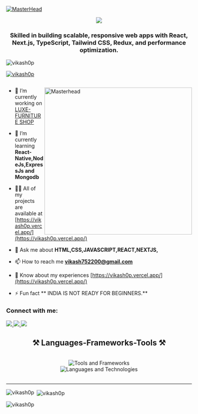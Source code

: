 [![MasterHead](https://res.cloudinary.com/dhttnehwp/image/upload/v1733463611/vikashProtfolio/xaxlq0i3snq5yjiegrwn.gif)](https://vikash0p.io)


<p align="center">
    <a href="https://git.io/typing-svg">
        <img src="https://readme-typing-svg.demolab.com/?lines=Hi+there!+I+am+Vikash+Pandat.;Welcome+to+my+profile!&center=true&width=650&height=70&font=bold&size=40">
    </a>
</p>



<h3 align="center">Skilled in building scalable, responsive web apps with React, Next.js, TypeScript, Tailwind CSS, Redux, and performance optimization.</h3>

<p align="left"> <img src="https://komarev.com/ghpvc/?username=vikash0p&label=Profile%20views&color=0e75b6&style=flat" alt="vikash0p" /> </p>

<p align="left"> <a href="https://github.com/ryo-ma/github-profile-trophy"><img src="https://github-profile-trophy.vercel.app/?username=vikash0p" alt="vikash0p" /></a> </p>

<p align="left"> <a href="https://twitter.com/" target="blank"><img src="https://img.shields.io/twitter/follow/?logo=twitter&style=for-the-badge" alt="" /></a> </p>
  <img src="https://res.cloudinary.com/dhttnehwp/image/upload/v1733465265/vikashProtfolio/sjardf2vnwbekiwsrs3e.gif" alt="Masterhead" align="right" width="400" />

- 🔭 I’m currently working on [LUXE-FURNITURE SHOP](https://luxe-furniture-ecommerce.vercel.app/)

- 🌱 I’m currently learning **React-Native,NodeJs,ExpressJs and Mongodb**

- 👨‍💻 All of my projects are available at [https://vikash0p.vercel.app/](https://vikash0p.vercel.app/)

- 💬 Ask me about **HTML,CSS,JAVASCRIPT,REACT,NEXTJS,**

- 📫 How to reach me **vikash752200@gmail.com**

- 📄 Know about my experiences [https://vikash0p.vercel.app/](https://vikash0p.vercel.app/)

- ⚡ Fun fact ** INDIA IS NOT READY FOR BEGINNERS.**

<h3 align="left">Connect with me:</h3>
 
<div align="left"> 
  <a href="mailto:vikash752200@gmail.com">
    <img src="https://img.shields.io/badge/Gmail-333333?style=for-the-badge&logo=gmail&logoColor=red" />
  </a>
  <a href="https://www.linkedin.com/in/vikash0p" target="_blank">
    <img src="https://img.shields.io/badge/LinkedIn-0077B5?style=for-the-badge&logo=linkedin&logoColor=white" />
  </a>
  <a href="https://vikash0p.vercel.app" target="_blank">
     <img src="https://img.shields.io/badge/Portfolio-FF5722?style=for-the-badge&logo=todoist&logoColor=white" />
  </a>
</div>



<h2 align="center">⚒️ Languages-Frameworks-Tools ⚒️</h2>
<br/>
<div align="center">
    <img src="https://skillicons.dev/icons?i=react,bootstrap,html,css,vscode,github,figma,tailwind,git,framer" alt="Tools and Frameworks" /><br/>
    <img src="https://skillicons.dev/icons?i=nodejs,javascript,typescript,express,mongodb,nextjs,mysql,redux,redux-toolkit" alt="Languages and Technologies" /><br/>
</div>
<br/>
<hr/>






<p><img align="left" src="https://github-readme-stats.vercel.app/api/top-langs?username=vikash0p&show_icons=true&locale=en&layout=compact" alt="vikash0p" /></p>

<p>&nbsp;<img align="center" src="https://github-readme-stats.vercel.app/api?username=vikash0p&show_icons=true&locale=en" alt="vikash0p" /></p>

<p><img align="center" src="https://github-readme-streak-stats.herokuapp.com/?user=vikash0p&" alt="vikash0p" /></p>
